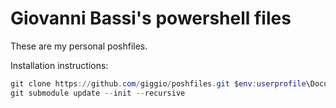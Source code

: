 # Giovanni Bassi's powershell files

These are my personal poshfiles.

Installation instructions:

````powershell
git clone https://github.com/giggio/poshfiles.git $env:userprofile\Documents\WindowsPowerShell
git submodule update --init --recursive
````
